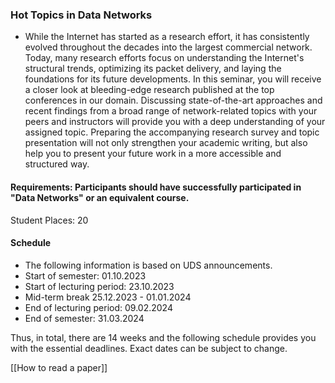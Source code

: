 ###  Hot Topics in Data Networks

 - While the Internet has started as a research effort, it has consistently evolved throughout the decades into the largest commercial network. Today, many research efforts focus on understanding the Internet's structural trends, optimizing its packet delivery, and laying the foundations for its future developments. In this seminar, you will receive a closer look at bleeding-edge research published at the top conferences in our domain. Discussing state-of-the-art approaches and recent findings from a broad range of network-related topics with your peers and instructors will provide you with a deep understanding of your assigned topic. Preparing the accompanying research survey and topic presentation will not only strengthen your academic writing, but also help you to present your future work in a more accessible and structured way.

#### Requirements: Participants should have successfully participated in "Data Networks" or an equivalent course.

Student Places: 20

#### Schedule

- The following information is based on UDS announcements.
- Start of semester: 01.10.2023
- Start of lecturing period: 23.10.2023
- Mid-term break 25.12.2023 - 01.01.2024
- End of lecturing period: 09.02.2024
- End of semester: 31.03.2024

Thus, in total, there are 14 weeks and the following schedule provides you with the essential deadlines. Exact dates can be subject to change.

[[How to read a paper]] 